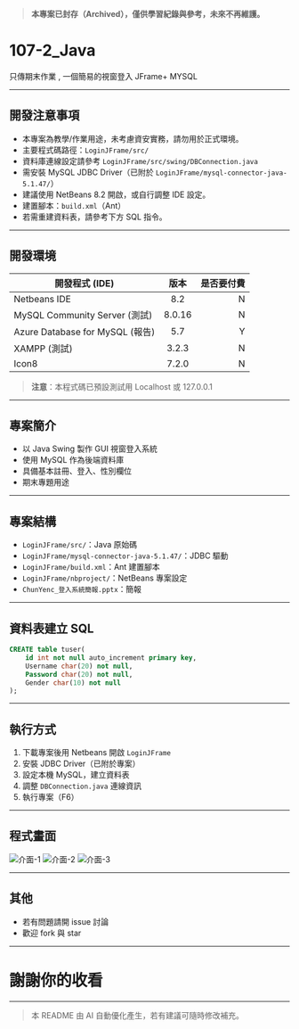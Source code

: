 > **本專案已封存（Archived），僅供學習紀錄與參考，未來不再維護。**

# 107-2_Java

只傳期末作業 , 一個簡易的視窗登入 JFrame+ MYSQL

---

## 開發注意事項

- 本專案為教學/作業用途，未考慮資安實務，請勿用於正式環境。
- 主要程式碼路徑：`LoginJFrame/src/`
- 資料庫連線設定請參考 `LoginJFrame/src/swing/DBConnection.java`
- 需安裝 MySQL JDBC Driver（已附於 `LoginJFrame/mysql-connector-java-5.1.47/`）
- 建議使用 NetBeans 8.2 開啟，或自行調整 IDE 設定。
- 建置腳本：`build.xml`（Ant）
- 若需重建資料表，請參考下方 SQL 指令。

---

## 開發環境

| 開發程式  (IDE)                      | 版本      | 是否要付費  |
| ------------------------------------|:---------:| ----------:|
| Netbeans IDE                        | 8.2       |    N       |
| MySQL Community Server  (測試)      | 8.0.16    |    N       |
| Azure Database for MySQL (報告)     | 5.7       |    Y       |
| XAMPP     (測試)                    | 3.2.3     |    N       |
| Icon8                               | 7.2.0     |    N       |

> **注意**：本程式碼已預設測試用 Localhost 或 127.0.0.1

---

## 專案簡介

- 以 Java Swing 製作 GUI 視窗登入系統
- 使用 MySQL 作為後端資料庫
- 具備基本註冊、登入、性別欄位
- 期末專題用途

---

## 專案結構

- `LoginJFrame/src/`：Java 原始碼
- `LoginJFrame/mysql-connector-java-5.1.47/`：JDBC 驅動
- `LoginJFrame/build.xml`：Ant 建置腳本
- `LoginJFrame/nbproject/`：NetBeans 專案設定
- `ChunYenc_登入系統簡報.pptx`：簡報

---

## 資料表建立 SQL

```sql
CREATE table tuser(
    id int not null auto_increment primary key,
    Username char(20) not null,
    Password char(20) not null,
    Gender char(10) not null
);
```

---

## 執行方式

1. 下載專案後用 Netbeans 開啟 `LoginJFrame`
2. 安裝 JDBC Driver（已附於專案）
3. 設定本機 MySQL，建立資料表
4. 調整 `DBConnection.java` 連線資訊
5. 執行專案（F6）

---

## 程式畫面

![介面-1](https://i.imgur.com/RBs8c9g.png)
![介面-2](https://i.imgur.com/STwsSad.png)
![介面-3](https://i.imgur.com/jQ18rZN.png)

---

## 其他

- 若有問題請開 issue 討論
- 歡迎 fork 與 star

---

# 謝謝你的收看

---

> 本 README 由 AI 自動優化產生，若有建議可隨時修改補充。
